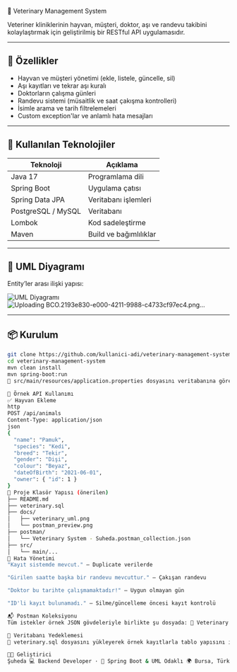  🐾 Veterinary Management System

Veteriner kliniklerinin hayvan, müşteri, doktor, aşı ve randevu takibini kolaylaştırmak için geliştirilmiş bir RESTful API uygulamasıdır.

---

## 🚀 Özellikler

- Hayvan ve müşteri yönetimi (ekle, listele, güncelle, sil)
- Aşı kayıtları ve tekrar aşı kuralı
- Doktorların çalışma günleri
- Randevu sistemi (müsaitlik ve saat çakışma kontrolleri)
- İsimle arama ve tarih filtrelemeleri
- Custom exception'lar ve anlamlı hata mesajları

---

## 🧰 Kullanılan Teknolojiler

| Teknoloji     | Açıklama                |
|---------------|-------------------------|
| Java 17       | Programlama dili        |
| Spring Boot   | Uygulama çatısı         |
| Spring Data JPA | Veritabanı işlemleri |
| PostgreSQL / MySQL | Veritabanı         |
| Lombok        | Kod sadeleştirme        |
| Maven         | Build ve bağımlılıklar |

---

## 🧩 UML Diyagramı


Entity’ler arası ilişki yapısı:

![UML Diyagramı](./docs/veterinary_uml.png)
![Uploading BCO.2193e830-e000-4211-9988-c4733cf97ec4.png…]()

---

## 📦 Kurulum

```bash
git clone https://github.com/kullanici-adi/veterinary-management-system.git
cd veterinary-management-system
mvn clean install
mvn spring-boot:run
🔧 src/main/resources/application.properties dosyasını veritabanına göre güncelleyin.

📮 Örnek API Kullanımı
✅ Hayvan Ekleme
http
POST /api/animals
Content-Type: application/json
json
{
  "name": "Pamuk",
  "species": "Kedi",
  "breed": "Tekir",
  "gender": "Dişi",
  "colour": "Beyaz",
  "dateOfBirth": "2021-06-01",
  "owner": { "id": 1 }
}
📁 Proje Klasör Yapısı (önerilen)
├── README.md
├── veterinary.sql
├── docs/
│   ├── veterinary_uml.png
│   └── postman_preview.png
├── postman/
│   └── Veterinary System - Suheda.postman_collection.json
├── src/
│   └── main/...
💬 Hata Yönetimi
"Kayıt sistemde mevcut." – Duplicate verilerde

"Girilen saatte başka bir randevu mevcuttur." – Çakışan randevu

"Doktor bu tarihte çalışmamaktadır!" – Uygun olmayan gün

"ID'li kayıt bulunamadı." – Silme/güncelleme öncesi kayıt kontrolü

📬 Postman Koleksiyonu
Tüm istekler örnek JSON gövdeleriyle birlikte şu dosyada: 📂 Veterinary System - Suheda.postman_collection.json

🧪 Veritabanı Yedeklemesi
📄 veterinary.sql dosyasını yükleyerek örnek kayıtlarla tablo yapısını import edebilirsin.

👩‍💻 Geliştirici
Şuheda 💻 Backend Developer · 🎯 Spring Boot & UML Odaklı 🌍 Bursa, Türkiye
